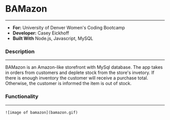 # BAMazon
---
- **For:** University of Denver Women's Coding Bootcamp
- **Developer:** Casey Eickhoff
- **Built With** Node.js, Javascript, MySQL


### Description
---
BAMazon is an Amazon-like storefront with MySql database. The app takes in orders from customers and deplete stock from the store's invetory. If there is enough inventory the customer will receive a purchase total. Otherwise, the customer is informed the item is out of stock.


### Functionality
--- 

    ![image of bamazon](bamazon.gif)
    

